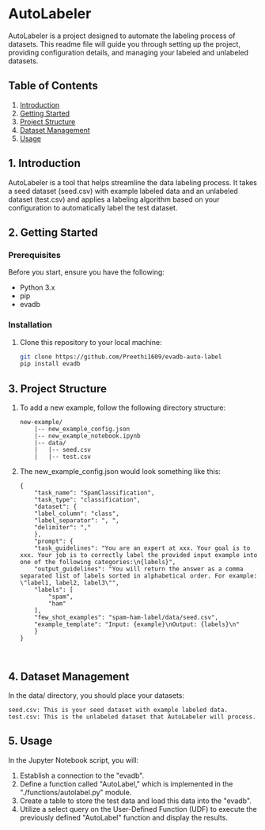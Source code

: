 # AutoLabeler

AutoLabeler is a project designed to automate the labeling process of datasets. This readme file will guide you through setting up the project, providing configuration details, and managing your labeled and unlabeled datasets.

## Table of Contents

1. [Introduction](#introduction)
2. [Getting Started](#getting-started)
3. [Project Structure](#project-structure)
4. [Dataset Management](#dataset-management)
5. [Usage](#usage)

## 1. Introduction

AutoLabeler is a tool that helps streamline the data labeling process. It takes a seed dataset (seed.csv) with example labeled data and an unlabeled dataset (test.csv) and applies a labeling algorithm based on your configuration to automatically label the test dataset.

## 2. Getting Started

### Prerequisites

Before you start, ensure you have the following:

- Python 3.x
- pip
- evadb

### Installation

1. Clone this repository to your local machine:

   ```bash
   git clone https://github.com/Preethi1609/evadb-auto-label
   pip install evadb
## 3. Project Structure
1. To add a new example, follow the following directory structure:
    ```
    new-example/
        |-- new_example_config.json
        |-- new_example_notebook.ipynb
        |-- data/
        |   |-- seed.csv
        |   |-- test.csv

3. The new_example_config.json would look something like this:
    ```
    {
        "task_name": "SpamClassification",
        "task_type": "classification",
        "dataset": {
        "label_column": "class",
        "label_separator": ", ",
        "delimiter": ","
        },
        "prompt": {
        "task_guidelines": "You are an expert at xxx. Your goal is to xxx. Your job is to correctly label the provided input example into one of the following categories:\n{labels}",
        "output_guidelines": "You will return the answer as a comma separated list of labels sorted in alphabetical order. For example: \"label1, label2, label3\"",
        "labels": [
            "spam",
            "ham"
        ],
        "few_shot_examples": "spam-ham-label/data/seed.csv",
        "example_template": "Input: {example}\nOutput: {labels}\n"
        }
    }
  


## 4. Dataset Management

In the data/ directory, you should place your datasets:

    seed.csv: This is your seed dataset with example labeled data.
    test.csv: This is the unlabeled dataset that AutoLabeler will process.

## 5. Usage
In the Jupyter Notebook script, you will:

1. Establish a connection to the "evadb".
2. Define a function called "AutoLabel," which is implemented in the "./functions/autolabel.py" module.
3. Create a table to store the test data and load this data into the "evadb".
4. Utilize a select query on the User-Defined Function (UDF) to execute the previously defined "AutoLabel" function and display the results.

